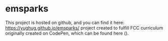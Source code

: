 # emsparks

This project is hosted on github, and you can find it here: https://yughug.github.io/emsparks/
project created to fulfill FCC curriculum
originally created on CodePen, which can be found here ().
